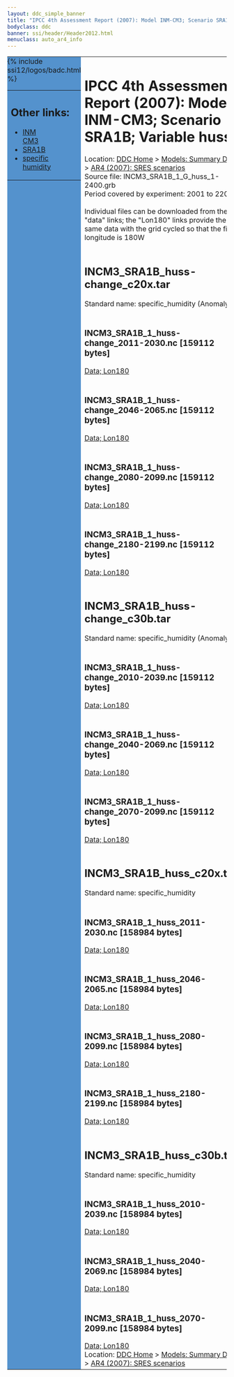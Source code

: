 ```yaml
---
layout: ddc_simple_banner
title: "IPCC 4th Assessment Report (2007): Model INM-CM3; Scenario SRA1B; Variable huss"
bodyclass: ddc
banner: ssi/header/Header2012.html
menuclass: auto_ar4_info
---
```



<table width="100%" border="0" cellspacing="0" cellpadding="0" style="border-collapse: collapse;">
<tr style="margin:0;padding:0;border:0;">
<td style="margin:0;padding:0;border:0;height:1pt;width:150pt;background:#5492CD;" valign="top" >

<div id="lh-col2" class="auto_ar4_info">
<table class="menumain" bgcolor="#5492CD" cellspacing="0" width="100%" border="0">
<tr><td>
<h2> Other links:</h2>
<ul>
<li><a href="/auto/ar4/model-INM-CM3.html">INM<br/>CM3</a></li>
<li><a href="/auto/ar4/scenario-SRA1B.html">SRA1B</a></li>
<li><a href="/auto/ar4/var-specific_humidity.html">specific humidity</a></li>
</ul>
</td></tr>
{% include ssi12/logos/badc.html %}
</table>
</div>
</td>
<td><h1>IPCC 4th Assessment Report (2007): Model INM-CM3; Scenario SRA1B; Variable huss</h1>

<!-- Breadcrumb1 -->
<div id="breadcrumb1" align="left">
Location: <a href="/index.html">DDC Home</a> > <a href="/sim/gcm_clim/">Models: Summary Data</a>
> <a href="/sim/gcm_clim/SRES_AR4/index.html">AR4 (2007): SRES scenarios</a>
</div>
<!-- End of Breadcrumb1 -->Source file: INCM3_SRA1B_1_G_huss_1-2400.grb
<br/>
Period covered by experiment: 2001 to 2200<br/>
<br/>Individual files can be downloaded from the "data" links; the "Lon180" links provide the same data
         with the grid cycled so that the first longitude is 180W<br/>
<br/><h2>INCM3_SRA1B_huss-change_c20x.tar</h2>
Standard name: specific_humidity (Anomaly)<br>
<br/><h3>INCM3_SRA1B_1_huss-change_2011-2030.nc [159112 bytes]</h3>
<a href="http://apps.ipcc-data.org/cgi-bin/downl/ar4_nc/huss/INCM3_SRA1B_1_huss-change_2011-2030.nc">Data; </a><a href="http://apps.ipcc-data.org/cgi-bin/downl/ar4_nc/huss/INCM3_SRA1B_1_huss-change_2011-2030.cyto180.nc"> Lon180</a><br/>
<br/><h3>INCM3_SRA1B_1_huss-change_2046-2065.nc [159112 bytes]</h3>
<a href="http://apps.ipcc-data.org/cgi-bin/downl/ar4_nc/huss/INCM3_SRA1B_1_huss-change_2046-2065.nc">Data; </a><a href="http://apps.ipcc-data.org/cgi-bin/downl/ar4_nc/huss/INCM3_SRA1B_1_huss-change_2046-2065.cyto180.nc"> Lon180</a><br/>
<br/><h3>INCM3_SRA1B_1_huss-change_2080-2099.nc [159112 bytes]</h3>
<a href="http://apps.ipcc-data.org/cgi-bin/downl/ar4_nc/huss/INCM3_SRA1B_1_huss-change_2080-2099.nc">Data; </a><a href="http://apps.ipcc-data.org/cgi-bin/downl/ar4_nc/huss/INCM3_SRA1B_1_huss-change_2080-2099.cyto180.nc"> Lon180</a><br/>
<br/><h3>INCM3_SRA1B_1_huss-change_2180-2199.nc [159112 bytes]</h3>
<a href="http://apps.ipcc-data.org/cgi-bin/downl/ar4_nc/huss/INCM3_SRA1B_1_huss-change_2180-2199.nc">Data; </a><a href="http://apps.ipcc-data.org/cgi-bin/downl/ar4_nc/huss/INCM3_SRA1B_1_huss-change_2180-2199.cyto180.nc"> Lon180</a><br/>
<br/><h2>INCM3_SRA1B_huss-change_c30b.tar</h2>
Standard name: specific_humidity (Anomaly)<br>
<br/><h3>INCM3_SRA1B_1_huss-change_2010-2039.nc [159112 bytes]</h3>
<a href="http://apps.ipcc-data.org/cgi-bin/downl/ar4_nc/huss/INCM3_SRA1B_1_huss-change_2010-2039.nc">Data; </a><a href="http://apps.ipcc-data.org/cgi-bin/downl/ar4_nc/huss/INCM3_SRA1B_1_huss-change_2010-2039.cyto180.nc"> Lon180</a><br/>
<br/><h3>INCM3_SRA1B_1_huss-change_2040-2069.nc [159112 bytes]</h3>
<a href="http://apps.ipcc-data.org/cgi-bin/downl/ar4_nc/huss/INCM3_SRA1B_1_huss-change_2040-2069.nc">Data; </a><a href="http://apps.ipcc-data.org/cgi-bin/downl/ar4_nc/huss/INCM3_SRA1B_1_huss-change_2040-2069.cyto180.nc"> Lon180</a><br/>
<br/><h3>INCM3_SRA1B_1_huss-change_2070-2099.nc [159112 bytes]</h3>
<a href="http://apps.ipcc-data.org/cgi-bin/downl/ar4_nc/huss/INCM3_SRA1B_1_huss-change_2070-2099.nc">Data; </a><a href="http://apps.ipcc-data.org/cgi-bin/downl/ar4_nc/huss/INCM3_SRA1B_1_huss-change_2070-2099.cyto180.nc"> Lon180</a><br/>
<br/><h2>INCM3_SRA1B_huss_c20x.tar</h2>
Standard name: specific_humidity<br>
<br/><h3>INCM3_SRA1B_1_huss_2011-2030.nc [158984 bytes]</h3>
<a href="http://apps.ipcc-data.org/cgi-bin/downl/ar4_nc/huss/INCM3_SRA1B_1_huss_2011-2030.nc">Data; </a><a href="http://apps.ipcc-data.org/cgi-bin/downl/ar4_nc/huss/INCM3_SRA1B_1_huss_2011-2030.cyto180.nc"> Lon180</a><br/>
<br/><h3>INCM3_SRA1B_1_huss_2046-2065.nc [158984 bytes]</h3>
<a href="http://apps.ipcc-data.org/cgi-bin/downl/ar4_nc/huss/INCM3_SRA1B_1_huss_2046-2065.nc">Data; </a><a href="http://apps.ipcc-data.org/cgi-bin/downl/ar4_nc/huss/INCM3_SRA1B_1_huss_2046-2065.cyto180.nc"> Lon180</a><br/>
<br/><h3>INCM3_SRA1B_1_huss_2080-2099.nc [158984 bytes]</h3>
<a href="http://apps.ipcc-data.org/cgi-bin/downl/ar4_nc/huss/INCM3_SRA1B_1_huss_2080-2099.nc">Data; </a><a href="http://apps.ipcc-data.org/cgi-bin/downl/ar4_nc/huss/INCM3_SRA1B_1_huss_2080-2099.cyto180.nc"> Lon180</a><br/>
<br/><h3>INCM3_SRA1B_1_huss_2180-2199.nc [158984 bytes]</h3>
<a href="http://apps.ipcc-data.org/cgi-bin/downl/ar4_nc/huss/INCM3_SRA1B_1_huss_2180-2199.nc">Data; </a><a href="http://apps.ipcc-data.org/cgi-bin/downl/ar4_nc/huss/INCM3_SRA1B_1_huss_2180-2199.cyto180.nc"> Lon180</a><br/>
<br/><h2>INCM3_SRA1B_huss_c30b.tar</h2>
Standard name: specific_humidity<br>
<br/><h3>INCM3_SRA1B_1_huss_2010-2039.nc [158984 bytes]</h3>
<a href="http://apps.ipcc-data.org/cgi-bin/downl/ar4_nc/huss/INCM3_SRA1B_1_huss_2010-2039.nc">Data; </a><a href="http://apps.ipcc-data.org/cgi-bin/downl/ar4_nc/huss/INCM3_SRA1B_1_huss_2010-2039.cyto180.nc"> Lon180</a><br/>
<br/><h3>INCM3_SRA1B_1_huss_2040-2069.nc [158984 bytes]</h3>
<a href="http://apps.ipcc-data.org/cgi-bin/downl/ar4_nc/huss/INCM3_SRA1B_1_huss_2040-2069.nc">Data; </a><a href="http://apps.ipcc-data.org/cgi-bin/downl/ar4_nc/huss/INCM3_SRA1B_1_huss_2040-2069.cyto180.nc"> Lon180</a><br/>
<br/><h3>INCM3_SRA1B_1_huss_2070-2099.nc [158984 bytes]</h3>
<a href="http://apps.ipcc-data.org/cgi-bin/downl/ar4_nc/huss/INCM3_SRA1B_1_huss_2070-2099.nc">Data; </a><a href="http://apps.ipcc-data.org/cgi-bin/downl/ar4_nc/huss/INCM3_SRA1B_1_huss_2070-2099.cyto180.nc"> Lon180</a><br/>
<!-- Breadcrumb2 -->
<div id="breadcrumb2" align="left">
Location: <a href="/index.html">DDC Home</a> > <a href="/sim/gcm_clim/">Models: Summary Data</a>
> <a href="/sim/gcm_clim/SRES_AR4/index.html">AR4 (2007): SRES scenarios</a>
</div>
<!-- End of Breadcrumb2 --></td></tr></table>
